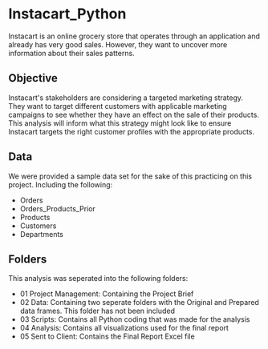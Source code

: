 # Instacart_Python
Instacart is an online grocery store that operates through an application and already has very good sales. However, they want to uncover more information about their sales patterns.
## Objective
Instacart's stakeholders are considering a targeted marketing strategy. They want to target different customers with applicable marketing campaigns to see whether they have an effect on the sale of their products. This analysis will inform what this strategy might look like to ensure Instacart targets the right customer profiles with the appropriate products.
## Data
We were provided a sample data set for the sake of this practicing on this project. Including the following:
- Orders
- Orders_Products_Prior
- Products
- Customers
- Departments
## Folders
This analysis was seperated into the following folders:
- 01 Project Management: Containing the Project Brief
- 02 Data: Containing two seperate folders with the Original and Prepared data frames. This folder has not been included
- 03 Scripts: Contains all Python coding that was made for the analysis
- 04 Analysis: Contains all visualizations used for the final report
- 05 Sent to Client: Contains the Final Report Excel file
